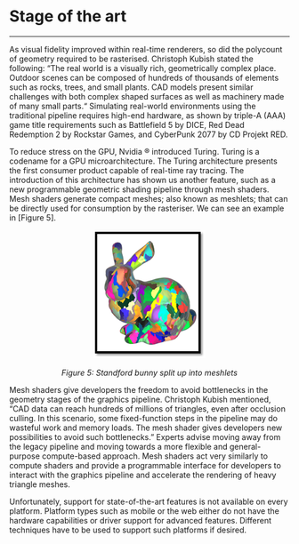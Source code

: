 # Stage of the art
---

As visual fidelity improved within real-time renderers, so did the polycount of geometry required to be rasterised. Christoph Kubish stated the following: “The real world is a visually rich, geometrically complex place. Outdoor scenes can be composed of hundreds of thousands of elements such as rocks, trees, and small plants. CAD models present similar challenges with both complex shaped surfaces as well as machinery made of many small parts.“ Simulating real-world environments using the traditional pipeline requires high-end hardware, as shown by triple-A (AAA) game title requirements such as Battlefield 5 by DICE, Red Dead Redemption 2 by Rockstar Games, and CyberPunk 2077 by CD Projekt RED.

To reduce stress on the GPU, Nvidia ® introduced Turing. Turing is a codename for a GPU microarchitecture. The Turing architecture presents the first consumer product capable of real-time ray tracing. The introduction of this architecture has shown us another feature, such as a new programmable geometric shading pipeline through mesh shaders. Mesh shaders generate compact meshes; also known as meshlets; that can be directly used for consumption by the rasteriser. We can see an example in [Figure 5].

<p align="center">
  <img width="202" height="231" src="./assets/standford_bunny_meshlets.png">
</p>
<p align="center">
    <i>
    Figure 5: Standford bunny split up into meshlets
    </i>
</p>

Mesh shaders give developers the freedom to avoid bottlenecks in the geometry stages of the graphics pipeline. Christoph Kubish mentioned, “CAD data can reach hundreds of millions of triangles, even after occlusion culling. In this scenario, some fixed-function steps in the pipeline may do wasteful work and memory loads. The mesh shader gives developers new possibilities to avoid such bottlenecks.” Experts advise moving away from the legacy pipeline and moving towards a more flexible and general-purpose compute-based approach. Mesh shaders act very similarly to compute shaders and provide a programmable interface for developers to interact with the graphics pipeline and accelerate the rendering of heavy triangle meshes.

Unfortunately, support for state-of-the-art features is not available on every platform. Platform types such as mobile or the web either do not have the hardware capabilities or driver support for advanced features. Different techniques have to be used to support such platforms if desired.
